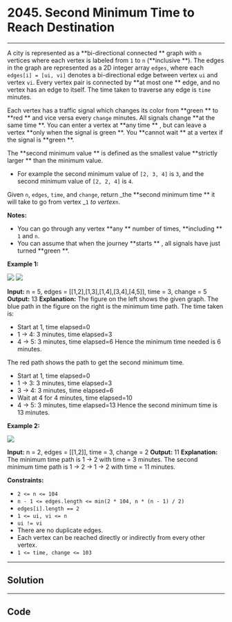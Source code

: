 # 2045. Second Minimum Time to Reach Destination

---

A city is represented as a **bi-directional connected ** graph with `n` vertices where each vertex is labeled from `1` to `n` (**inclusive **). The edges in the graph are represented as a 2D integer array `edges`, where each `edges[i] = [ui, vi]` denotes a bi-directional edge between vertex `ui` and vertex `vi`. Every vertex pair is connected by **at most one ** edge, and no vertex has an edge to itself. The time taken to traverse any edge is `time` minutes.

Each vertex has a traffic signal which changes its color from **green ** to **red ** and vice versa every `change` minutes. All signals change **at the same time **. You can enter a vertex at **any time ** , but can leave a vertex **only when the signal is green **. You **cannot wait ** at a vertex if the signal is **green **.

The **second minimum value ** is defined as the smallest value **strictly larger ** than the minimum value.

  * For example the second minimum value of `[2, 3, 4]` is `3`, and the second minimum value of `[2, 2, 4]` is `4`.



Given `n`, `edges`, `time`, and `change`, return _the **second minimum time ** it will take to go from vertex _`1` _to vertex_`n`.

**Notes:**

  * You can go through any vertex **any ** number of times, **including ** `1` and `n`.
  * You can assume that when the journey **starts ** , all signals have just turned **green **.



 

**Example 1:**

![](https://assets.leetcode.com/uploads/2021/09/29/e1.png) ![](https://assets.leetcode.com/uploads/2021/09/29/e2.png)


**Input:** n = 5, edges = [[1,2],[1,3],[1,4],[3,4],[4,5]], time = 3, change = 5
**Output:** 13
**Explanation:**
The figure on the left shows the given graph.
The blue path in the figure on the right is the minimum time path.
The time taken is:
- Start at 1, time elapsed=0
- 1 -> 4: 3 minutes, time elapsed=3
- 4 -> 5: 3 minutes, time elapsed=6
Hence the minimum time needed is 6 minutes.

The red path shows the path to get the second minimum time.
- Start at 1, time elapsed=0
- 1 -> 3: 3 minutes, time elapsed=3
- 3 -> 4: 3 minutes, time elapsed=6
- Wait at 4 for 4 minutes, time elapsed=10
- 4 -> 5: 3 minutes, time elapsed=13
Hence the second minimum time is 13 minutes.      


**Example 2:**

![](https://assets.leetcode.com/uploads/2021/09/29/eg2.png)


**Input:** n = 2, edges = [[1,2]], time = 3, change = 2
**Output:** 11
**Explanation:**
The minimum time path is 1 -> 2 with time = 3 minutes.
The second minimum time path is 1 -> 2 -> 1 -> 2 with time = 11 minutes.

 

**Constraints:**

  * `2 <= n <= 104`
  * `n - 1 <= edges.length <= min(2 * 104, n * (n - 1) / 2)`
  * `edges[i].length == 2`
  * `1 <= ui, vi <= n`
  * `ui != vi`
  * There are no duplicate edges.
  * Each vertex can be reached directly or indirectly from every other vertex.
  * `1 <= time, change <= 103`

---

## Solution



---

## Code
```python


```